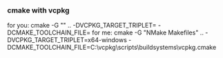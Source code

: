 ### cmake with vcpkg
for you: cmake -G "<your compiler>" .. -DVCPKG_TARGET_TRIPLET=<your triplet> -DCMAKE_TOOLCHAIN_FILE=<your vcpkg path>
for me: cmake -G "NMake Makefiles" .. -DVCPKG_TARGET_TRIPLET=x64-windows -DCMAKE_TOOLCHAIN_FILE=C:\vcpkg\scripts\buildsystems\vcpkg.cmake